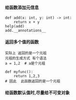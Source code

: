 #### 给函数添加元信息

```
def add(x: int, y: int) -> int:
    return x + y
help(add)
add.__annotations__
```

#### 返回多个值的函数

```
实际上 返回的是一个元祖
元祖的生成方式 有个语法
a = 1,2  # a是个元祖

def myfunc():
    return 1,2,3
# 因此  此函数返回的是一个元祖
```

#### 给函数默认值时,尽量给不可变对象

